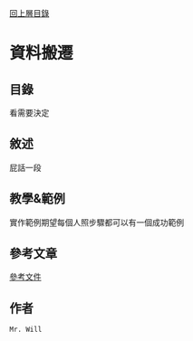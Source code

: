 [回上層目錄](../README.md)

# 資料搬遷

## **目錄**
看需要決定

## **敘述**
屁話一段

## **教學&範例**
實作範例期望每個人照步驟都可以有一個成功範例

## **參考文章**
[參考文件](網址)

## **作者**
`Mr. Will`
